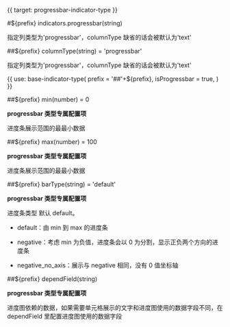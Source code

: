 {{ target: progressbar-indicator-type }}

#${prefix} indicators.progressbar(string)

指定列类型为'progressbar'，columnType 缺省的话会被默认为'text'

##${prefix} columnType(string) = 'progressbar'

指定列类型为'progressbar'，columnType 缺省的话会被默认为'text'

{{ use: base-indicator-type(
    prefix = '##'+${prefix},
    isProgressbar = true,
) }}

##${prefix} min(number) = 0

**progressbar 类型专属配置项**

进度条展示范围的最最小数据

##${prefix} max(number) = 100

**progressbar 类型专属配置项**

进度条展示范围的最最小数据

##${prefix} barType(string) = 'default'

**progressbar 类型专属配置项**

进度条类型 默认 default。

- default：由 min 到 max 的进度条

- negative：考虑 min 为负值，进度条会以 0 为分割，显示正负两个方向的进度条

- negative_no_axis：展示与 negative 相同，没有 0 值坐标轴

##${prefix} dependField(string)

**progressbar 类型专属配置项**

进度图依赖的数据，如果需要单元格展示的文字和进度图使用的数据字段不同，在 dependField 里配置进度图使用的数据字段
